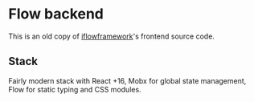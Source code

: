 # Flow backend

This is an old copy of [iflowframework](https://iflowframework.com/)'s frontend source code.

## Stack

Fairly modern stack with React +16, Mobx for global state management, Flow for static typing and CSS modules.
